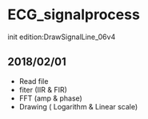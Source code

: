 # ECG_signalprocess
init edition:DrawSignalLine_06v4

2018/02/01
-------------
- Read file
- fiter (IIR & FIR)
- FFT (amp & phase)
- Drawing ( Logarithm & Linear scale)
